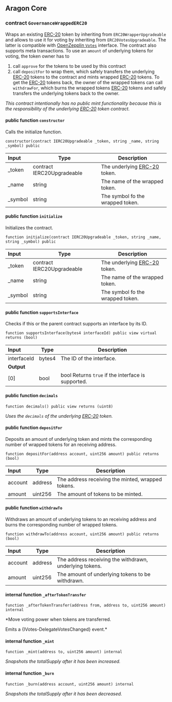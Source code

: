 ## Aragon Core

###  contract `GovernanceWrappedERC20`

Wraps an existing [ERC-20](https://eips.ethereum.org/EIPS/eip-20) token by inheriting from `ERC20WrapperUpgradeable` and allows to use it for voting by inheriting from `ERC20VotesUpgradeable`. The latter is compatible with [OpenZepplin `Votes`](https://docs.openzeppelin.com/contracts/4.x/api/governance#Votes) interface.
The contract also supports meta transactions. To use an `amount` of underlying tokens for voting, the token owner has to
1. call `approve` for the tokens to be used by this contract
2. call `depositFor` to wrap them, which safely transfers the underlying [ERC-20](https://eips.ethereum.org/EIPS/eip-20) tokens to the contract and mints wrapped [ERC-20](https://eips.ethereum.org/EIPS/eip-20) tokens.
To get the [ERC-20](https://eips.ethereum.org/EIPS/eip-20) tokens back, the owner of the wrapped tokens can call `withdrawFor`, which  burns the wrapped tokens [ERC-20](https://eips.ethereum.org/EIPS/eip-20) tokens and safely transfers the underlying tokens back to the owner.

*This contract intentionally has no public mint functionality because this is the responsibility of the underlying [ERC-20](https://eips.ethereum.org/EIPS/eip-20) token contract.*

#### public function `constructor`

Calls the initialize function.

```solidity
constructor(contract IERC20Upgradeable _token, string _name, string _symbol) public 
```

| Input | Type | Description |
|:----- | ---- | ----------- |
| _token | contract IERC20Upgradeable | The underlying [ERC-20](https://eips.ethereum.org/EIPS/eip-20) token. |
| _name | string | The name of the wrapped token. |
| _symbol | string | The symbol fo the wrapped token. |

#### public function `initialize`

Initializes the contract.

```solidity
function initialize(contract IERC20Upgradeable _token, string _name, string _symbol) public 
```

| Input | Type | Description |
|:----- | ---- | ----------- |
| _token | contract IERC20Upgradeable | The underlying [ERC-20](https://eips.ethereum.org/EIPS/eip-20) token. |
| _name | string | The name of the wrapped token. |
| _symbol | string | The symbol fo the wrapped token. |

#### public function `supportsInterface`

Checks if this or the parent contract supports an interface by its ID.

```solidity
function supportsInterface(bytes4 interfaceId) public view virtual returns (bool) 
```

| Input | Type | Description |
|:----- | ---- | ----------- |
| interfaceId | bytes4 | The ID of the interface. |
| **Output** | |
| [0] | bool | bool Returns `true` if the interface is supported. |

#### public function `decimals`

```solidity
function decimals() public view returns (uint8) 
```

*Uses the `decimals` of the underlying [ERC-20](https://eips.ethereum.org/EIPS/eip-20) token.*

#### public function `depositFor`

Deposits an amount of underlying token and mints the corresponding number of wrapped tokens for an receiving address.

```solidity
function depositFor(address account, uint256 amount) public returns (bool) 
```

| Input | Type | Description |
|:----- | ---- | ----------- |
| account | address | The address receiving the minted, wrapped tokens. |
| amount | uint256 | The amount of tokens to be  minted. |

#### public function `withdrawTo`

Withdraws an amount of underlying tokens to an receiving address and burns the corresponding number of wrapped tokens.

```solidity
function withdrawTo(address account, uint256 amount) public returns (bool) 
```

| Input | Type | Description |
|:----- | ---- | ----------- |
| account | address | The address receiving the withdrawn, underlying tokens. |
| amount | uint256 | The amount of underlying tokens to be withdrawn. |

#### internal function `_afterTokenTransfer`

```solidity
function _afterTokenTransfer(address from, address to, uint256 amount) internal 
```

*Move voting power when tokens are transferred.

Emits a {IVotes-DelegateVotesChanged} event.*

#### internal function `_mint`

```solidity
function _mint(address to, uint256 amount) internal 
```

*Snapshots the totalSupply after it has been increased.*

#### internal function `_burn`

```solidity
function _burn(address account, uint256 amount) internal 
```

*Snapshots the totalSupply after it has been decreased.*

